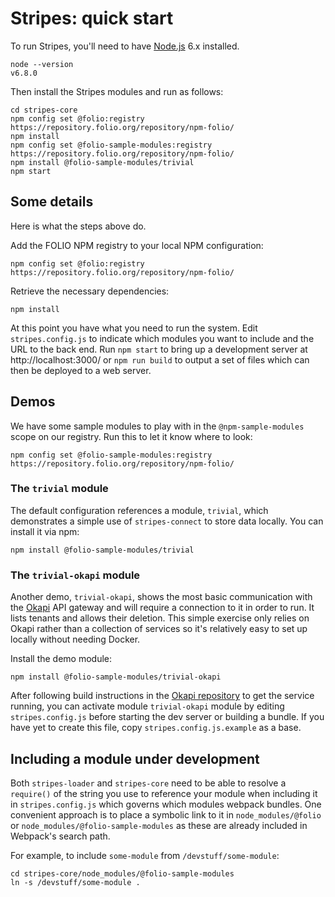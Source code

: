 # Stripes: quick start

To run Stripes, you'll need to have [Node.js](https://nodejs.org/) 6.x installed.
```
node --version
v6.8.0
```

Then install the Stripes modules and run as follows:

```
cd stripes-core
npm config set @folio:registry https://repository.folio.org/repository/npm-folio/
npm install
npm config set @folio-sample-modules:registry https://repository.folio.org/repository/npm-folio/
npm install @folio-sample-modules/trivial
npm start
```

## Some details

Here is what the steps above do.

Add the FOLIO NPM registry to your local NPM configuration:
```
npm config set @folio:registry https://repository.folio.org/repository/npm-folio/
```
Retrieve the necessary dependencies:
```
npm install
```

At this point you have what you need to run the system. Edit `stripes.config.js` to indicate which modules you want to include and the URL to the back end. Run `npm start` to bring up a development server at http://localhost:3000/ or `npm run build` to output a set of files which can then be deployed to a web server.

## Demos

We have some sample modules to play with in the `@npm-sample-modules` scope on our registry. Run this to let it know where to look:
```
npm config set @folio-sample-modules:registry https://repository.folio.org/repository/npm-folio/
```

### The `trivial` module

The default configuration references a module, `trivial`, which demonstrates a simple use of `stripes-connect` to store data locally. You can install it via npm:
```
npm install @folio-sample-modules/trivial
```

### The `trivial-okapi` module

Another demo, `trivial-okapi`, shows the most basic communication with the [Okapi](https://github.com/folio-org/okapi) API gateway and will require a connection to it in order to run. It lists tenants and allows their deletion. This simple exercise only relies on Okapi rather than a collection of services so it's relatively easy to set up locally without needing Docker.

Install the demo module:
```
npm install @folio-sample-modules/trivial-okapi
```
After following build instructions in the [Okapi repository](https://github.com/folio-org/okapi) to get the service running, you can activate module `trivial-okapi` module by editing `stripes.config.js` before starting the dev server or building a bundle. If you have yet to create this file, copy `stripes.config.js.example` as a base.

## Including a module under development

Both `stripes-loader` and `stripes-core` need to be able to resolve a `require()` of the string you use to reference your module when including it in `stripes.config.js` which governs which modules webpack bundles. One convenient approach is to place a symbolic link to it in `node_modules/@folio` or `node_modules/@folio-sample-modules` as these are already included in Webpack's search path.

For example, to include `some-module` from `/devstuff/some-module`: 

```
cd stripes-core/node_modules/@folio-sample-modules
ln -s /devstuff/some-module .
```
